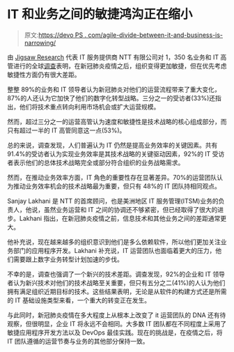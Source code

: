 # IT 和业务之间的敏捷鸿沟正在缩小

> 原文:[https://devo PS . com/agile-divide-between-it-and-business-is-narrowing/](https://devops.com/agile-divide-between-it-and-business-is-narrowing/)

由 [Jigsaw Research](https://www.jigsaw-research.co.uk/) 代表 IT 服务提供商 NTT 有限公司对 1，350 名业务和 IT 高管进行的全球[调查](https://hello.global.ntt/en-us/newsroom/digital-transformation-efforts-are-optimized)表明，在新冠肺炎疫情之后，组织变得更加敏捷，但在优先考虑敏捷性方面仍有很大差距。

整整 89%的业务和 IT 领导者认为新冠肺炎对他们的运营流程带来了重大变化，87%的人还认为它加快了他们的数字化转型战略。三分之一的受访者(33%)还指出，他们将技术重点转向利用市场机会或扩大运营规模。

然而，超过三分之一的运营高管认为速度和敏捷性是技术战略的核心组成部分，而只有超过一半的 IT 高管同意这一点(53%)。

总的来说，调查发现，人们普遍认为 IT 仍然是提高业务效率的关键因素。共有 91.4%的受访者认为实现业务效率是其技术战略的关键驱动因素，92%的 IT 受访者表示他们的总体技术战略完全或部分符合组织的业务战略需求。

然而，在推动业务效率方面，IT 角色的重要性存在显著差异。70%的运营团队认为推动业务效率机会的技术战略最为重要，但只有 48%的 IT 团队持相同观点。

Sanjay Lakhani 是 NTT 的首席顾问，也是美洲地区 IT 服务管理(ITSM)业务的负责人，他说，虽然业务运营和 IT 之间的协调还不够紧密，但已经取得了很大的进步。Lakhani 指出，在新冠肺炎疫情之前，信息技术和其他业务之间的差距通常更大。

他补充说，现在越来越多的组织意识到他们是多么依赖软件，所以他们更加关注业务部门的应用程序开发。Lakhani 补充说，IT 运营团队也面临着更大的压力，他们需要跟上数字业务转型计划加速的步伐。

不幸的是，调查也强调了一个新兴的技术差距。调查发现，92%的企业和 IT 领导者认为新兴技术对他们的技术战略至关重要，但只有五分之二(41%)的人认为他们拥有满足组织近期目标的技术。这些结果表明，无论是从软件的构建方式还是所需的 IT 基础设施类型来看，一个重大的转变正在发生。

与此同时，新冠肺炎疫情在多大程度上从根本上改变了 it 运营团队的 DNA 还有待观察，但很明显，企业 IT 将永远不会相同。大多数 IT 团队都在不同程度上采用了敏捷应用程序开发方法以及 DevOps 最佳实践。现在的挑战是，在疫情之后，将 IT 团队遵循的运营节奏与业务的其他部分保持一致。